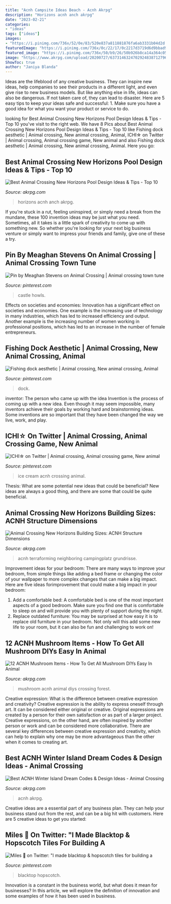 ```yaml
---
title: "Acnh Campsite Ideas Beach - Acnh Akrpg"
description: "Horizons acnh anch akrpg"
date: "2023-02-21"
categories:
- "ideas"
tags: ["ideas"]
images:
- "https://i.pinimg.com/736x/52/0e/83/520e837a811881876fa6ab3331b04d2d.jpg"
featuredImage: "https://i.pinimg.com/736x/0c/22/17/0c2217d3719d6d9bbad9acb15aeabf24.jpg"
featured_image: "https://i.pinimg.com/736x/50/b9/26/50b926b8ca14a364c054d107f42bcffd.jpg"
image: "https://www.akrpg.com/upload/20200727/6373146324702924838712796.jpg"
ShowToc: true
author: "Janiya Blanda"
---
```



Ideas are the lifeblood of any creative business. They can inspire new ideas, help companies to see their products in a different light, and even give rise to new business models. But like anything else in life, ideas can also be dangerous. If not taken care of, they can lead to disaster. Here are 5 easy tips to keep your ideas safe and successful: 1. Make sure you have a good idea for what you want your product or service to do.

	

		
looking for Best Animal Crossing New Horizons Pool Design Ideas &amp; Tips - Top 10 you've visit to the right web. We have 8 Pics about Best Animal Crossing New Horizons Pool Design Ideas &amp; Tips - Top 10 like Fishing dock aesthetic | Animal crossing, New animal crossing, Animal, ICHI☆ on Twitter | Animal crossing, Animal crossing game, New animal and also Fishing dock aesthetic | Animal crossing, New animal crossing, Animal. Here you go:
		
    
## Best Animal Crossing New Horizons Pool Design Ideas &amp; Tips - Top 10

<img loading=lazy src="https://www.akrpg.com/upload/20200727/6373146324702924838712796.jpg" onerror="this.onerror=null;this.src='https://tse4.mm.bing.net/th?id=OIP.Kz2KPvOE4NMQkmFY_w5lBwHaEK&amp;pid=15.1';" alt="Best Animal Crossing New Horizons Pool Design Ideas &amp; Tips - Top 10">

_Source: akrpg.com_

>horizons acnh anch akrpg. 

	

If you're stuck in a rut, feeling uninspired, or simply need a break from the mundane, these 100 invention ideas may be just what you need. Sometimes, all it takes is a little spark of creativity to come up with something new. So whether you're looking for your next big business venture or simply want to impress your friends and family, give one of these a try.

    
## Pin By Meaghan Stevens On Animal Crossing | Animal Crossing Town Tune

<img loading=lazy src="https://i.pinimg.com/736x/0c/22/17/0c2217d3719d6d9bbad9acb15aeabf24.jpg" onerror="this.onerror=null;this.src='https://tse1.mm.bing.net/th?id=OIP.7lkWqF6No-uqSBV4KbFo4wHaDb&amp;pid=15.1';" alt="Pin by Meaghan Stevens on Animal Crossing | Animal crossing town tune">

_Source: pinterest.com_

>castle howls. 

	

Effects on societies and economies:
Innovation has a significant effect on societies and economies. One example is the increasing use of technology in many industries, which has led to increased efficiency and output. Another example is the increasing number of women working in professional positions, which has led to an increase in the number of female entrepreneurs.

    
## Fishing Dock Aesthetic | Animal Crossing, New Animal Crossing, Animal

<img loading=lazy src="https://i.pinimg.com/736x/5f/e3/57/5fe3575ab8832f03feab93dcee868b92.jpg" onerror="this.onerror=null;this.src='https://tse2.mm.bing.net/th?id=OIP.YQAREhuzg1ACVboCUrZ15gHaNg&amp;pid=15.1';" alt="Fishing dock aesthetic | Animal crossing, New animal crossing, Animal">

_Source: pinterest.com_

>dock. 

	

inventor: The person who came up with the idea
Invention is the process of coming up with a new idea. Even though it may seem impossible, many inventors achieve their goals by working hard and brainstorming ideas. Some inventions are so important that they have been changed the way we live, work, and play.

    
## ICHI☆ On Twitter | Animal Crossing, Animal Crossing Game, New Animal

<img loading=lazy src="https://i.pinimg.com/736x/50/b9/26/50b926b8ca14a364c054d107f42bcffd.jpg" onerror="this.onerror=null;this.src='https://tse2.mm.bing.net/th?id=OIP.j1DuVQrQvJgq7Z4tq8KekAHaEK&amp;pid=15.1';" alt="ICHI☆ on Twitter | Animal crossing, Animal crossing game, New animal">

_Source: pinterest.com_

>ice cream acnh crossing animal. 

	

Thesis: What are some potential new ideas that could be beneficial?
New ideas are always a good thing, and there are some that could be quite beneficial.

    
## Animal Crossing New Horizons Building Sizes: ACNH Structure Dimensions

<img loading=lazy src="https://www.akrpg.com/upload/20200713/6373025295616708129762055.jpg" onerror="this.onerror=null;this.src='https://tse3.mm.bing.net/th?id=OIP.dEpi5FObqWPNX9Y06YZl7wAAAA&amp;pid=15.1';" alt="Animal Crossing New Horizons Building Sizes: ACNH Structure Dimensions">

_Source: akrpg.com_

>acnh terraforming neighboring campingplatz grundrisse. 

	

Improvement ideas for your bedroom:
There are many ways to improve your bedroom, from simple things like adding a bed frame or changing the color of your wallpaper to more complex changes that can make a big impact. Here are five ideas forimprovement that could make a big impact in your bedroom: 
1) Add a comfortable bed: A comfortable bed is one of the most important aspects of a good bedroom. Make sure you find one that is comfortable to sleep on and will provide you with plenty of support during the night. 
2) Replace outdated furniture: You may be surprised at how easy it is to replace old furniture in your bedroom. Not only will this add some new life to your room, but it can also be fun and challenging to work on!

    
## 12 ACNH Mushroom Items - How To Get All Mushroom DIYs Easy In Animal

<img loading=lazy src="https://www.akrpg.com/upload/20201112/6374077265896260723269991.png" onerror="this.onerror=null;this.src='https://tse3.mm.bing.net/th?id=OIP.q8DZJaYusSxU-98jKbvl3AHaEI&amp;pid=15.1';" alt="12 ACNH Mushroom Items - How To Get All Mushroom DIYs Easy In Animal">

_Source: akrpg.com_

>mushroom acnh animal diys crossing forest. 

	

Creative expression: What is the difference between creative expression and creativity?
Creative expression is the ability to express oneself through art. It can be considered either original or creative. Original expressions are created by a person for their own satisfaction or as part of a larger project. Creative expressions, on the other hand, are often inspired by another person or work and can be considered more collaborative. There are several key differences between creative expression and creativity, which can help to explain why one may be more advantageous than the other when it comes to creating art.

    
## Best ACNH Winter Island Dream Codes &amp; Design Ideas - Animal Crossing

<img loading=lazy src="https://www.akrpg.com/upload/20201104/6374010060147926581926413.jpeg" onerror="this.onerror=null;this.src='https://tse1.mm.bing.net/th?id=OIP.0_4pVRphrbFsOxlRVLhPMQHaEK&amp;pid=15.1';" alt="Best ACNH Winter Island Dream Codes &amp; Design Ideas - Animal Crossing">

_Source: akrpg.com_

>acnh akrpg. 

	

Creative ideas are a essential part of any business plan. They can help your business stand out from the rest, and can be a big hit with customers. Here are 5 creative ideas to get you started:

    
## Miles 🍎 On Twitter: &quot;I Made Blacktop &amp; Hopscotch Tiles For Building A

<img loading=lazy src="https://i.pinimg.com/736x/52/0e/83/520e837a811881876fa6ab3331b04d2d.jpg" onerror="this.onerror=null;this.src='https://tse2.mm.bing.net/th?id=OIP.SkQzMfM3reXD0Ot0VpP6EwHaEK&amp;pid=15.1';" alt="Miles 🍎 on Twitter: &quot;I made blacktop &amp; hopscotch tiles for building a">

_Source: pinterest.com_

>blacktop hopscotch. 

	

Innovation is a constant in the business world, but what does it mean for businesses? In this article, we will explore the definition of innovation and some examples of how it has been used in business.

